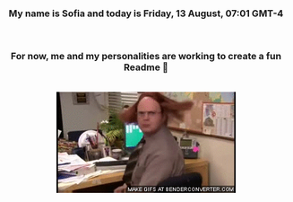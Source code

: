 


<div align="center">
<h3 >My name is Sofia and today is Friday, 13 August, 07:01 GMT-4</h3><br>
<h3 >For now, me and my personalities are working to create a fun Readme 👋
</h3><br>
<img src='img/dwight.gif' alt='working...'/>
</div>
